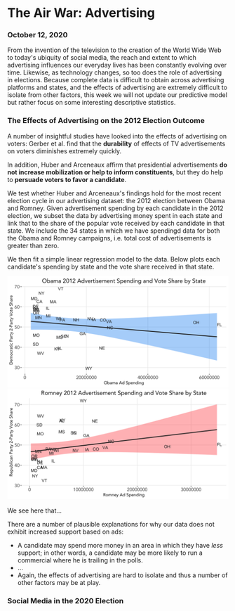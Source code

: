 # The Air War: Advertising
### October 12, 2020

From the invention of the television to the creation of the World Wide Web to today's ubiquity of social media, the reach and extent to which advertising influences our everyday lives has been constantly evolving over time. Likewise, as technology changes, so too does the role of advertising in elections. Because complete data is difficult to obtain across advertising platforms and states, and the effects of advertising are extremely difficult to isolate from other factors, this week we will not update our predictive model but rather focus on some interesting descriptive statistics.

### The Effects of Advertising on the 2012 Election Outcome

A number of insightful studies have looked into the effects of advertising on voters: Gerber et al. find that the **durability** of effects of TV advertisements on voters diminishes extremely quickly.

In addition, Huber and Arceneaux affirm that presidential advertisements **do not increase mobilization or help to inform constituents**, but they do help to **persuade voters to favor a candidate**.

We test whether Huber and Arceneaux's findings hold for the most recent election cycle in our advertising dataset: the 2012 election between Obama and Romney. Given advertisement spending by each candidate in the 2012 election, we subset the data by advertising money spent in each state and link that to the share of the popular vote received by each candidate in that state. We include the 34 states in which we have spendingd data for both the Obama and Romney campaigns, i.e. total cost of advertisements is greater than zero.

We then fit a simple linear regression model to the data. Below plots each candidate's spending by state and the vote share received in that state.

![Obama Spending](../figures/obama_2012_ad_spending.png)
![Romney Spending](../figures/romney_2012_ad_spending.png)

We see here that...

There are a number of plausible explanations for why our data does not exhibit increased support based on ads:
* A candidate may spend more money in an area in which they have *less* support; in other words, a candidate may be more likely to run a commercial where he is trailing in the polls.
* ...
* Again, the effects of advertising are hard to isolate and thus a number of other factors may be at play.


### Social Media in the 2020 Election


